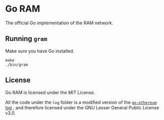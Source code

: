 # Go RAM

The official Go implementation of the RAM network.

## Running `gram`

Make sure you have Go installed.

```
make
./bin/gram
```

## License

Go RAM is licensed under the MIT License.

All the code under the `log` folder is a modified version of the [`go-ethereum` log](https://github.com/ethereum/go-ethereum/tree/bd91810462187086b2715fd343aa427e181d89a2/log)
, and therefore licensed under the GNU Lesser General Public License v3.0.

